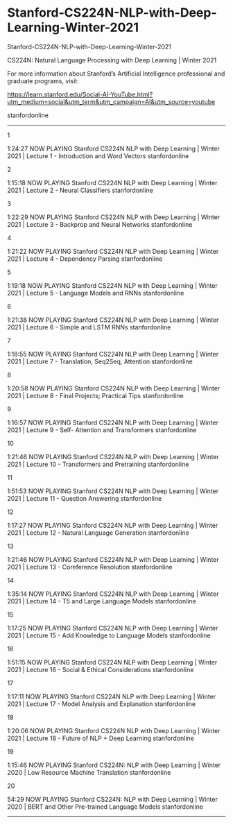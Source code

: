 # Stanford-CS224N-NLP-with-Deep-Learning-Winter-2021
Stanford-CS224N-NLP-with-Deep-Learning-Winter-2021


CS224N: Natural Language Processing with Deep Learning | Winter 2021


For more information about Stanford’s Artificial Intelligence professional and graduate programs, visit: 

https://learn.stanford.edu/Social-AI-YouTube.html?utm_medium=social&utm_term&utm_campaign=AI&utm_source=youtube

stanfordonline

-------


1

1:24:27
NOW PLAYING
Stanford CS224N NLP with Deep Learning | Winter 2021 | Lecture 1 - Introduction and Word Vectors
stanfordonline

2

1:15:18
NOW PLAYING
Stanford CS224N NLP with Deep Learning | Winter 2021 | Lecture 2 - Neural Classifiers
stanfordonline

3

1:22:29
NOW PLAYING
Stanford CS224N NLP with Deep Learning | Winter 2021 | Lecture 3 - Backprop and Neural Networks
stanfordonline

4

1:21:22
NOW PLAYING
Stanford CS224N NLP with Deep Learning | Winter 2021 | Lecture 4 - Dependency Parsing
stanfordonline

5

1:19:18
NOW PLAYING
Stanford CS224N NLP with Deep Learning | Winter 2021 | Lecture 5 - Language Models and RNNs
stanfordonline

6

1:21:38
NOW PLAYING
Stanford CS224N NLP with Deep Learning | Winter 2021 | Lecture 6 - Simple and LSTM RNNs
stanfordonline

7

1:18:55
NOW PLAYING
Stanford CS224N NLP with Deep Learning | Winter 2021 | Lecture 7 - Translation, Seq2Seq, Attention
stanfordonline

8

1:20:58
NOW PLAYING
Stanford CS224N NLP with Deep Learning | Winter 2021 | Lecture 8 - Final Projects; Practical Tips
stanfordonline

9

1:16:57
NOW PLAYING
Stanford CS224N NLP with Deep Learning | Winter 2021 | Lecture 9 - Self- Attention and Transformers
stanfordonline

10

1:21:46
NOW PLAYING
Stanford CS224N NLP with Deep Learning | Winter 2021 | Lecture 10 - Transformers and Pretraining
stanfordonline

11

1:51:53
NOW PLAYING
Stanford CS224N NLP with Deep Learning | Winter 2021 | Lecture 11 - Question Answering
stanfordonline

12

1:17:27
NOW PLAYING
Stanford CS224N NLP with Deep Learning | Winter 2021 | Lecture 12 - Natural Language Generation
stanfordonline

13

1:21:46
NOW PLAYING
Stanford CS224N NLP with Deep Learning | Winter 2021 | Lecture 13 - Coreference Resolution
stanfordonline

14

1:35:14
NOW PLAYING
Stanford CS224N NLP with Deep Learning | Winter 2021 | Lecture 14 - T5 and Large Language Models
stanfordonline

15

1:17:25
NOW PLAYING
Stanford CS224N NLP with Deep Learning | Winter 2021 | Lecture 15 - Add Knowledge to Language Models
stanfordonline

16

1:51:15
NOW PLAYING
Stanford CS224N NLP with Deep Learning | Winter 2021 | Lecture 16 - Social & Ethical Considerations
stanfordonline

17

1:17:11
NOW PLAYING
Stanford CS224N NLP with Deep Learning | Winter 2021 | Lecture 17 - Model Analysis and Explanation
stanfordonline

18

1:20:06
NOW PLAYING
Stanford CS224N NLP with Deep Learning | Winter 2021 | Lecture 18 - Future of NLP + Deep Learning
stanfordonline

19

1:15:46
NOW PLAYING
Stanford CS224N: NLP with Deep Learning | Winter 2020 | Low Resource Machine Translation
stanfordonline

20

54:29
NOW PLAYING
Stanford CS224N: NLP with Deep Learning | Winter 2020 | BERT and Other Pre-trained Language Models
stanfordonline






-------

